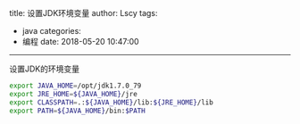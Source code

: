 title: 设置JDK环境变量
author: Lscy
tags:
  - java
categories:
  - 编程
date: 2018-05-20 10:47:00
---
设置JDK的环境变量
~~~ bash
export JAVA_HOME=/opt/jdk1.7.0_79
export JRE_HOME=${JAVA_HOME}/jre
export CLASSPATH=.:${JAVA_HOME}/lib:${JRE_HOME}/lib
export PATH=${JAVA_HOME}/bin:$PATH
~~~